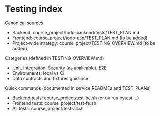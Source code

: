 # Testing index

Canonical sources
- Backend: course_project/todo-backend/tests/TEST_PLAN.md
- Frontend: course_project/todo-app/TEST_PLAN.md (to be added)
- Project-wide strategy: course_project/TESTING_OVERVIEW.md (to be added)

Categories (defined in TESTING_OVERVIEW.md)
- Unit, Integration, Security (as applicable), E2E
- Environments: local vs CI
- Data contracts and fixtures guidance

Quick commands (documented in service READMEs and TEST_PLANs)
- Backend tests: course_project/test-be.sh (or uv run pytest ...)
- Frontend tests: course_project/test-fe.sh
- All tests: course_project/test-all.sh
